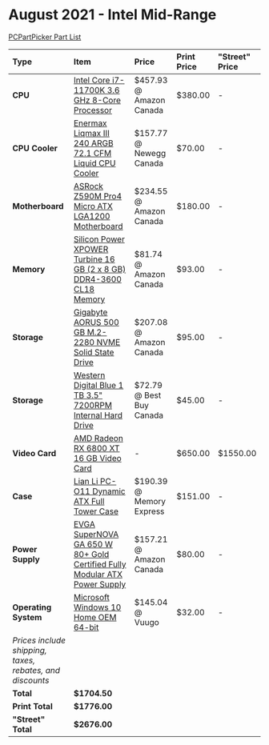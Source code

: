 # August 2021 - Intel Mid-Range

[PCPartPicker Part List](https://ca.pcpartpicker.com/list/fWM4Zw)

Type|Item|Price|Print Price|"Street" Price
:----|:----|:----|:----|:----
**CPU** | [Intel Core i7-11700K 3.6 GHz 8-Core Processor](https://ca.pcpartpicker.com/product/VW3gXL/intel-core-i7-11700k-36-ghz-8-core-processor-bx8070811700k) | $457.93 @ Amazon Canada | $380.00 |-
**CPU Cooler** | [Enermax Liqmax III 240 ARGB 72.1 CFM Liquid CPU Cooler](https://ca.pcpartpicker.com/product/qxQfrH/enermax-liqmax-iii-240-argb-721-cfm-liquid-cpu-cooler-elc-lmt240-argb) | $157.77 @ Newegg Canada | $70.00 |-
**Motherboard** | [ASRock Z590M Pro4 Micro ATX LGA1200 Motherboard](https://ca.pcpartpicker.com/product/3w6p99/asrock-z590m-pro4-micro-atx-lga1200-motherboard-z590m-pro4) | $234.55 @ Amazon Canada | $180.00 |-
**Memory** | [Silicon Power XPOWER Turbine 16 GB (2 x 8 GB) DDR4-3600 CL18 Memory](https://ca.pcpartpicker.com/product/TsmFf7/silicon-power-xpower-turbine-16-gb-2-x-8-gb-ddr4-3600-cl18-memory-sp016gxlzu360bda) | $81.74 @ Amazon Canada | $93.00 |-
**Storage** | [Gigabyte AORUS 500 GB M.2-2280 NVME Solid State Drive](https://ca.pcpartpicker.com/product/88YQzy/gigabyte-aorus-500-gb-m2-2280-nvme-solid-state-drive-gp-asm2ne6500gttd) | $207.08 @ Amazon Canada | $95.00 |-
**Storage** | [Western Digital Blue 1 TB 3.5" 7200RPM Internal Hard Drive](https://ca.pcpartpicker.com/product/Yrdqqs/western-digital-blue-1-tb-35-7200rpm-internal-hard-drive-wdbh2d0010hnc-nrsn) | $72.79 @ Best Buy Canada | $45.00 |-
**Video Card** | [AMD Radeon RX 6800 XT 16 GB Video Card](https://ca.pcpartpicker.com/product/m8Tp99/amd-radeon-rx-6800-xt-16-gb-video-card-100-438370) |- | $650.00 | $1550.00
**Case** | [Lian Li PC-O11 Dynamic ATX Full Tower Case](https://ca.pcpartpicker.com/product/Hwkj4D/lian-li-pc-o11dx-atx-full-tower-case-pc-o11dx) | $190.39 @ Memory Express | $151.00 |-
**Power Supply** | [EVGA SuperNOVA GA 650 W 80+ Gold Certified Fully Modular ATX Power Supply](https://ca.pcpartpicker.com/product/Xsn8TW/evga-supernova-ga-650-w-80-gold-certified-fully-modular-atx-power-supply-220-ga-0650-x1) | $157.21 @ Amazon Canada | $80.00 |-
**Operating System** | [Microsoft Windows 10 Home OEM 64-bit](https://ca.pcpartpicker.com/product/wtgPxr/microsoft-os-kw900140) | $145.04 @ Vuugo | $32.00 |-
 | *Prices include shipping, taxes, rebates, and discounts* |
 | **Total** | **$1704.50**
 | **Print Total** | **$1776.00**
 | **"Street" Total** | **$2676.00**
